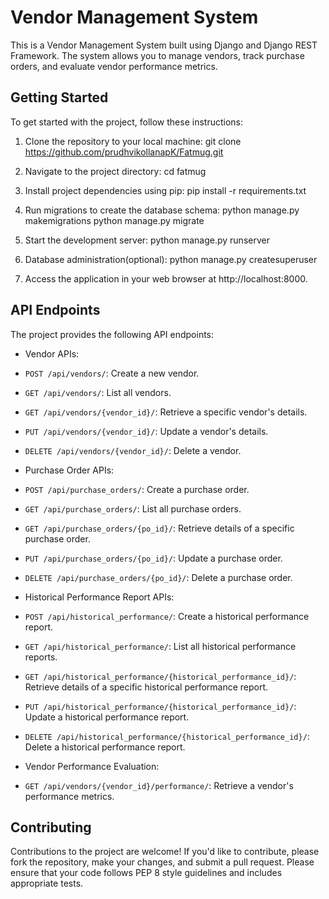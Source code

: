# Vendor Management System

This is a Vendor Management System built using Django and Django REST Framework. The system allows you to manage vendors, track purchase orders, and evaluate vendor performance metrics.

## Getting Started

To get started with the project, follow these instructions:

1. Clone the repository to your local machine:
      git clone https://github.com/prudhvikollanapK/Fatmug.git

2. Navigate to the project directory:
      cd fatmug

3. Install project dependencies using pip:
      pip install -r requirements.txt

4. Run migrations to create the database schema:
       python manage.py makemigrations
       python manage.py migrate

5. Start the development server:
       python manage.py runserver

6. Database administration(optional):
       python manage.py createsuperuser

7. Access the application in your web browser at http://localhost:8000.


## API Endpoints

The project provides the following API endpoints:

- Vendor APIs:
- `POST /api/vendors/`: Create a new vendor.
- `GET /api/vendors/`: List all vendors.
- `GET /api/vendors/{vendor_id}/`: Retrieve a specific vendor's details.
- `PUT /api/vendors/{vendor_id}/`: Update a vendor's details.
- `DELETE /api/vendors/{vendor_id}/`: Delete a vendor.

- Purchase Order APIs:
- `POST /api/purchase_orders/`: Create a purchase order.
- `GET /api/purchase_orders/`: List all purchase orders.
- `GET /api/purchase_orders/{po_id}/`: Retrieve details of a specific purchase order.
- `PUT /api/purchase_orders/{po_id}/`: Update a purchase order.
- `DELETE /api/purchase_orders/{po_id}/`: Delete a purchase order.

- Historical Performance Report APIs:
- `POST /api/historical_performance/`: Create a historical performance report.
- `GET /api/historical_performance/`: List all historical performance reports.
- `GET /api/historical_performance/{historical_performance_id}/`: Retrieve details of a specific historical performance report.
- `PUT /api/historical_performance/{historical_performance_id}/`: Update a historical performance report.
- `DELETE /api/historical_performance/{historical_performance_id}/`: Delete a historical performance report.

- Vendor Performance Evaluation:
- `GET /api/vendors/{vendor_id}/performance/`: Retrieve a vendor's performance metrics.

## Contributing

Contributions to the project are welcome! If you'd like to contribute, please fork the repository, make your changes, and submit a pull request. Please ensure that your code follows PEP 8 style guidelines and includes appropriate tests.
